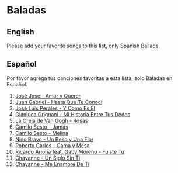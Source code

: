 # Baladas

## English

Please add your favorite songs to this list, only Spanish Ballads.

## Español

Por favor agrega tus canciones favoritas a esta lista, solo Baladas en Español.

1. [José José - Amar y Querer](https://www.youtube.com/watch?v=RzJ3QjBsqM0)
2. [Juan Gabriel - Hasta Que Te Conocí](https://www.youtube.com/watch?v=ga5Bo4YdgH4)
3. [José Luis Perales - Y Como Es El](https://www.youtube.com/watch?v=XBBqc_JbdBs)
4. [Gianluca Grignani - Mi Historia Entre Tus Dedos](https://www.youtube.com/watch?v=XBBqc_JbdBs)
5. [La Oreja de Van Gogh - Rosas](https://www.youtube.com/watch?v=nYnLVWXmRm8)
6. [Camilo Sesto - Jamás](https://www.youtube.com/watch?v=0modrTUVJcc)
7. [Camilo Sesto - Melina](https://www.youtube.com/watch?v=xVDmyuzkiPo)
8. [Nino Bravo - Un Beso y Una Flor](https://www.youtube.com/watch?v=maEVfX9zRIE)
9. [Roberto Carlos - Cama y Mesa](https://www.youtube.com/watch?v=_QJS-AA6F7M)
10. [Ricardo Arjona feat. Gaby Moreno - Fuiste Tú](https://www.youtube.com/watch?v=I9cCPQVPv8o)
11. [Chayanne - Un Siglo Sin Ti](https://www.youtube.com/watch?v=KYZlT2iYRh8)
12. [Chayanne - Me Enamoré De Ti](https://www.youtube.com/watch?v=YJJbrBEZqy8)
